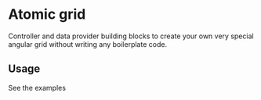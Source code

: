 # Atomic grid

Controller and data provider building blocks to create your own very special angular grid without writing any boilerplate code.

## Usage

See the examples
